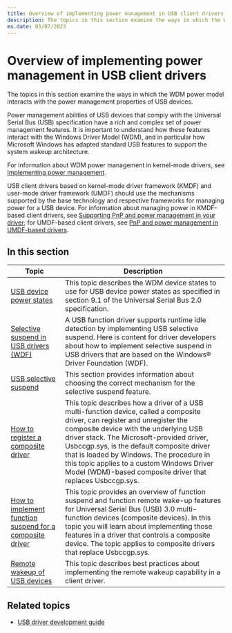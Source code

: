 ```yaml
---
title: Overview of implementing power management in USB client drivers
description: The topics in this section examine the ways in which the WDM power model interacts with the power management properties of USB devices.
ms.date: 03/07/2023
---
```


# Overview of implementing power management in USB client drivers

The topics in this section examine the ways in which the WDM power model interacts with the power management properties of USB devices.

Power management abilities of USB devices that comply with the Universal Serial Bus (USB) specification have a rich and complex set of power management features. It is important to understand how these features interact with the Windows Driver Model (WDM), and in particular how Microsoft Windows has adapted standard USB features to support the system wakeup architecture.

For information about WDM power management in kernel-mode drivers, see [Implementing power management](../kernel/introduction-to-power-management.md).

USB client drivers based on kernel-mode driver framework (KMDF) and user-mode driver framework (UMDF) should use the mechanisms supported by the base technology and respective frameworks for managing power for a USB device. For information about managing power in KMDF-based client drivers, see [Supporting PnP and power management in your driver](../wdf/supporting-pnp-and-power-management-in-your-driver.md); for UMDF-based client drivers, see [PnP and power management in UMDF-based drivers](../wdf/pnp-and-power-management-in-umdf-drivers.md).

## In this section

| Topic | Description |
|---|---|
| [USB device power states](comparing-usb-device-states-to-wdm-device-states.md) | This topic describes the WDM device states to use for USB device power states as specified in section 9.1 of the Universal Serial Bus 2.0 specification. |
| [Selective suspend in USB drivers (WDF)](selective-suspend-in-usb-drivers-wdf.md) | A USB function driver supports runtime idle detection by implementing USB selective suspend. Here is content for driver developers about how to implement selective suspend in USB drivers that are based on the Windows&reg; Driver Foundation (WDF). |
| [USB selective suspend](usb-selective-suspend.md) | This section provides information about choosing the correct mechanism for the selective suspend feature. |
| [How to register a composite driver](register-a-composite-driver.md) | This topic describes how a driver of a USB multi-function device, called a composite driver, can register and unregister the composite device with the underlying USB driver stack. The Microsoft-provided driver, Usbccgp.sys, is the default composite driver that is loaded by Windows. The procedure in this topic applies to a custom Windows Driver Model (WDM)-based composite driver that replaces Usbccgp.sys. |
| [How to implement function suspend for a composite driver](how-to--implement-remote-and-function-wake-support.md) | This topic provides an overview of function suspend and function remote wake-up features for Universal Serial Bus (USB) 3.0 multi-function devices (composite devices). In this topic you will learn about implementing those features in a driver that controls a composite device. The topic applies to composite drivers that replace Usbccgp.sys. |
| [Remote wakeup of USB devices](remote-wakeup-of-usb-devices.md) | This topic describes best practices about implementing the remote wakeup capability in a client driver. |

## Related topics

- [USB driver development guide](usb-driver-development-guide.md)
